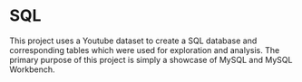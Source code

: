 # SQL

This project uses a Youtube dataset to create a SQL database and corresponding tables which were used for exploration and analysis. The primary purpose of this project is simply a showcase of MySQL and MySQL Workbench. 
